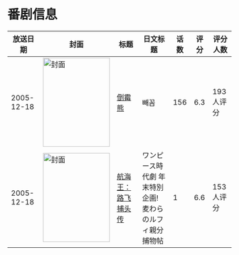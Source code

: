 # 番剧信息

|放送日期|封面|标题|日文标题|话数|评分|评分人数|
|---|---|---|---|---|---|---|
|2005-12-18|<img src="//lain.bgm.tv/pic/cover/c/f7/f9/42238_D51BE.jpg" alt="封面" style="width:150px;height:200px;object-fit:cover;">|[倒霉熊](https://bangumi.tv/subject/42238)|빼꼼|156|6.3|193人评分|
|2005-12-18|<img src="//lain.bgm.tv/pic/cover/c/0d/11/90795_D0BUY.jpg" alt="封面" style="width:150px;height:200px;object-fit:cover;">|[航海王：路飞捕头传](https://bangumi.tv/subject/90795)|ワンピース時代劇 年末特別企画! 麦わらのルフィ親分捕物帖|1|6.6|153人评分|
